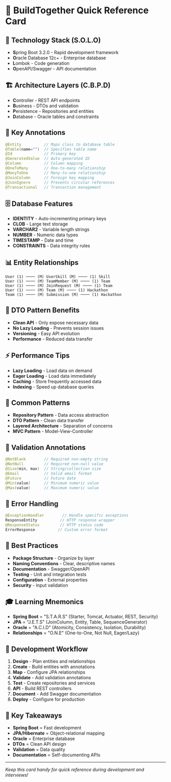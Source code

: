 # 🎯 BuildTogether Quick Reference Card

## 🚀 Technology Stack (S.O.L.O)
- **S**pring Boot 3.2.0 - Rapid development framework
- **O**racle Database 12c+ - Enterprise database
- **L**ombok - Code generation
- **O**penAPI/Swagger - API documentation

## 🏗️ Architecture Layers (C.B.P.D)
- **C**ontroller - REST API endpoints
- **B**usiness - DTOs and validation
- **P**ersistence - Repositories and entities
- **D**atabase - Oracle tables and constraints

## 🔑 Key Annotations
```java
@Entity          // Maps class to database table
@Table(name="")  // Specifies table name
@Id              // Primary key
@GeneratedValue  // Auto-generated ID
@Column          // Column mapping
@OneToMany       // One-to-many relationship
@ManyToOne       // Many-to-one relationship
@JoinColumn      // Foreign key mapping
@JsonIgnore      // Prevents circular references
@Transactional   // Transaction management
```

## 🗄️ Database Features
- **IDENTITY** - Auto-incrementing primary keys
- **CLOB** - Large text storage
- **VARCHAR2** - Variable length strings
- **NUMBER** - Numeric data types
- **TIMESTAMP** - Date and time
- **CONSTRAINTS** - Data integrity rules

## 📊 Entity Relationships
```
User (1) ──── (M) UserSkill (M) ──── (1) Skill
User (1) ──── (M) TeamMember (M) ──── (1) Team
User (1) ──── (M) JoinRequest (M) ──── (1) Team
User (1) ──── (M) Team (M) ──── (1) Hackathon
Team (1) ──── (M) Submission (M) ──── (1) Hackathon
```

## 🎯 DTO Pattern Benefits
- **Clean API** - Only expose necessary data
- **No Lazy Loading** - Prevents session issues
- **Versioning** - Easy API evolution
- **Performance** - Reduced data transfer

## ⚡ Performance Tips
- **Lazy Loading** - Load data on demand
- **Eager Loading** - Load data immediately
- **Caching** - Store frequently accessed data
- **Indexing** - Speed up database queries

## 🔧 Common Patterns
- **Repository Pattern** - Data access abstraction
- **DTO Pattern** - Clean data transfer
- **Layered Architecture** - Separation of concerns
- **MVC Pattern** - Model-View-Controller

## 🎨 Validation Annotations
```java
@NotBlank        // Required non-empty string
@NotNull         // Required non-null value
@Size(min, max)  // String/collection size
@Email           // Valid email format
@Future          // Future date
@Min(value)      // Minimum numeric value
@Max(value)      // Maximum numeric value
```

## 🚨 Error Handling
```java
@ExceptionHandler        // Handle specific exceptions
ResponseEntity          // HTTP response wrapper
@ResponseStatus         // HTTP status code
ErrorResponse          // Custom error format
```

## 📝 Best Practices
- **Package Structure** - Organize by layer
- **Naming Conventions** - Clear, descriptive names
- **Documentation** - Swagger/OpenAPI
- **Testing** - Unit and integration tests
- **Configuration** - External properties
- **Security** - Input validation

## 🎓 Learning Mnemonics
- **Spring Boot** = "S.T.A.R.S" (Starter, Tomcat, Actuator, REST, Security)
- **JPA** = "J.E.T.S" (JoinColumn, Entity, Table, SequenceGenerator)
- **Oracle** = "A.C.I.D" (Atomicity, Consistency, Isolation, Durability)
- **Relationships** = "O.N.E" (One-to-One, Not Null, Eager/Lazy)

## 🔄 Development Workflow
1. **Design** - Plan entities and relationships
2. **Create** - Build entities with annotations
3. **Map** - Configure JPA relationships
4. **Validate** - Add validation annotations
5. **Test** - Create repositories and services
6. **API** - Build REST controllers
7. **Document** - Add Swagger documentation
8. **Deploy** - Configure for production

## 🎯 Key Takeaways
- **Spring Boot** = Fast development
- **JPA/Hibernate** = Object-relational mapping
- **Oracle** = Enterprise database
- **DTOs** = Clean API design
- **Validation** = Data quality
- **Documentation** = Self-documenting APIs

---

*Keep this card handy for quick reference during development and interviews!*
